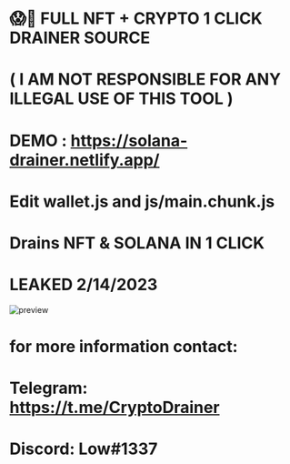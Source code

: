 # 😱🥶 FULL NFT + CRYPTO 1 CLICK DRAINER SOURCE 
# ( I AM NOT RESPONSIBLE FOR ANY ILLEGAL USE OF THIS TOOL )

# DEMO : https://solana-drainer.netlify.app/

# Edit wallet.js and js/main.chunk.js

# Drains NFT & SOLANA IN 1 CLICK 

# LEAKED 2/14/2023

![preview](https://media.discordapp.net/attachments/1054592366855594106/1075255821946077335/DRAINER.PNG?width=1440&height=548)

# for more information contact:

# Telegram: https://t.me/CryptoDrainer
# Discord: Low#1337
